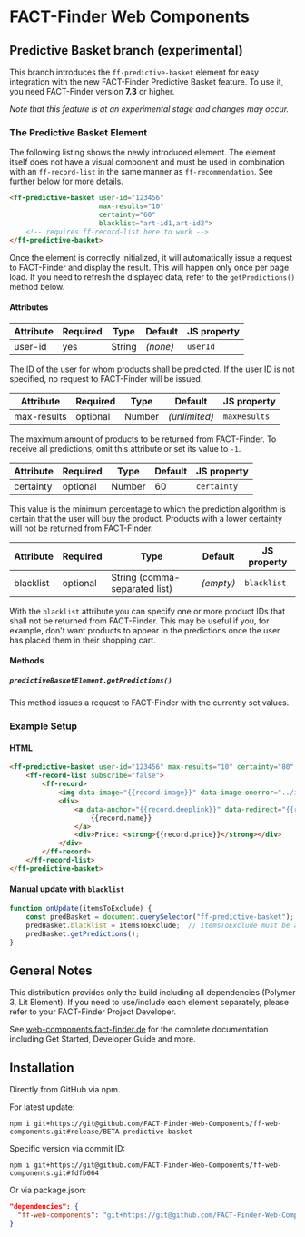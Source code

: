 FACT-Finder Web Components
==========================
Predictive Basket branch (experimental)
---------------------------------------

This branch introduces the `ff-predictive-basket` element for easy integration with the new FACT-Finder Predictive Basket feature. To use it, you need FACT-Finder version **7.3** or higher.

_Note that this feature is at an experimental stage and changes may occur._

### The Predictive Basket Element

The following listing shows the newly introduced element. The element itself does not have a visual component and must be used in combination with an `ff-record-list` in the same manner as `ff-recommendation`. See further below for more details.

```html
<ff-predictive-basket user-id="123456"
                      max-results="10"
                      certainty="60"
                      blacklist="art-id1,art-id2">
    <!-- requires ff-record-list here to work -->
</ff-predictive-basket>
```

Once the element is correctly initialized, it will automatically issue a request to FACT-Finder and display the result. This will happen only once per page load. If you need to refresh the displayed data, refer to the `getPredictions()` method below.

#### Attributes

Attribute | Required | Type | Default | JS property
--------- | -------- | ---- | ------- | -----------
user-id   | yes      | String | _(none)_ | `userId`

The ID of the user for whom products shall be predicted. If the user ID is not specified, no request to FACT-Finder will be issued.



Attribute | Required | Type | Default | JS property
--------- | -------- | ---- | ------- | -----------
max-results | optional | Number |  _(unlimited)_ | `maxResults`

The maximum amount of products to be returned from FACT-Finder. To receive all predictions, omit this attribute or set its value to `-1`.


Attribute | Required | Type | Default | JS property
--------- | -------- | ---- | ------- | -----------
certainty | optional | Number | 60    | `certainty`

This value is the minimum percentage to which the prediction algorithm is certain that the user will buy the product. Products with a lower certainty will not be returned from FACT-Finder.


Attribute | Required | Type | Default | JS property
--------- | -------- | ---- | ------- | -----------
blacklist | optional | String (comma-separated list) | _(empty)_ | `blacklist`

With the `blacklist` attribute you can specify one or more product IDs that shall not be returned from FACT-Finder. This may be useful if you, for example, don't want products to appear in the predictions once the user has placed them in their shopping cart.

#### Methods

##### `predictiveBasketElement.getPredictions()`

This method issues a request to FACT-Finder with the currently set values.


### Example Setup

#### HTML
```html
<ff-predictive-basket user-id="123456" max-results="10" certainty="80" blacklist="art-id1,art-id2">
    <ff-record-list subscribe="false">
        <ff-record>
            <img data-image="{{record.image}}" data-image-onerror="../img_not_found.gif">
            <div>
                <a data-anchor="{{record.deeplink}}" data-redirect="{{record.deeplink}}">
                    {{record.name}}
                </a>
                <div>Price: <strong>{{record.price}}</strong></div>
            </div>
        </ff-record>
    </ff-record-list>
</ff-predictive-basket>
```

#### Manual update with `blacklist`
```js
function onUpdate(itemsToExclude) {
    const predBasket = document.querySelector("ff-predictive-basket");
    predBasket.blacklist = itemsToExclude;  // itemsToExclude must be a comma-separated list
    predBasket.getPredictions();
}
```


## General Notes

This distribution provides only the build including all dependencies (Polymer 3, Lit Element). If you need to use/include each element separately, please refer to your FACT-Finder Project Developer.

See [web-components.fact-finder.de](http://web-components.fact-finder.de/) for the complete documentation including Get Started, Developer Guide and more.



## Installation

Directly from GitHub via npm.

For latest update:
```
npm i git+https://git@github.com/FACT-Finder-Web-Components/ff-web-components.git#release/BETA-predictive-basket
```

Specific version via commit ID:
```
npm i git+https://git@github.com/FACT-Finder-Web-Components/ff-web-components.git#fdfb064
```

Or via package.json:
```json
"dependencies": {
  "ff-web-components": "git+https://git@github.com/FACT-Finder-Web-Components/ff-web-components.git#release/BETA-predictive-basket"
}
```
